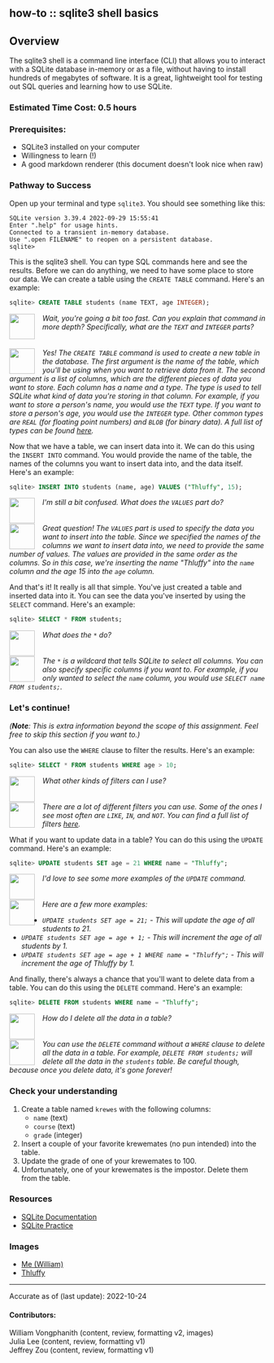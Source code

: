 how-to :: sqlite3 shell basics
---
## Overview
The sqlite3 shell is a command line interface (CLI) that allows you to interact with a SQLite database in-memory or as a file, without having to install hundreds of megabytes of software. It is a great, lightweight tool for testing out SQL queries and learning how to use SQLite.

### Estimated Time Cost: 0.5 hours

### Prerequisites:
* SQLite3 installed on your computer
* Willingness to learn (!)
* A good markdown renderer (this document doesn't look nice when raw)

### Pathway to Success
Open up your terminal and type `sqlite3`. You should see something like this:
```ansi
SQLite version 3.39.4 2022-09-29 15:55:41
Enter ".help" for usage hints.
Connected to a transient in-memory database.
Use ".open FILENAME" to reopen on a persistent database.
sqlite>
```

This is the sqlite3 shell. You can type SQL commands here and see the results. Before we can do anything, we need to have some place to store our data. We can create a table using the `CREATE TABLE` command. Here's an example:
```sql
sqlite> CREATE TABLE students (name TEXT, age INTEGER);
```

<div>
<img src="https://cdn.thdr.me/stuycs/me.png" width="50" height="50" style="margin-right: 15px" align="left">
<i>Wait, you're going a bit too fast. Can you explain that command in more depth? Specifically, what are the <code>TEXT</code> and <code>INTEGER</code> parts?</i>
</div>
<br>
<br>
<div>
<img src="https://cdn.thdr.me/stuycs/thluffy.png" width="50" height="50" style="margin-right: 15px" align="left">
<i>Yes! The <code>CREATE TABLE</code> command is used to create a new table in the database. The first argument is the name of the table, which you'll be using when you want to retrieve data from it. The second argument is a list of columns, which are the different pieces of data you want to store. Each column has a name and a type. The type is used to tell SQLite what kind of data you're storing in that column. For example, if you want to store a person's name, you would use the <code>TEXT</code> type. If you want to store a person's age, you would use the <code>INTEGER</code> type. Other common types are <code>REAL</code> (for floating point numbers) and <code>BLOB</code> (for binary data). A full list of types can be found <a href="https://www.sqlite.org/datatype3.html">here</a>.
</i>
</div>


Now that we have a table, we can insert data into it. We can do this using the `INSERT INTO` command. You would provide the name of the table, the names of the columns you want to insert data into, and the data itself. Here's an example:
```sql
sqlite> INSERT INTO students (name, age) VALUES ("Thluffy", 15);
```
<div>
<img src="https://cdn.thdr.me/stuycs/me.png" width="50" height="50" style="margin-right: 15px" align="left">
<i>I'm still a bit confused. What does the <code>VALUES</code> part do?</i>
</div>
<br>
<br>
<div>
<img src="https://cdn.thdr.me/stuycs/thluffy.png" width="50" height="50" style="margin-right: 15px" align="left">
<i>Great question! The <code>VALUES</code> part is used to specify the data you want to insert into the table. Since we specified the names of the columns we want to insert data into, we need to provide the same number of values. The values are provided in the same order as the columns. So in this case, we're inserting the name "Thluffy" into the <code>name</code> column and the age 15 into the <code>age</code> column.
</i>
</div>


And that's it! It really is all that simple. You've just created a table and inserted data into it. You can see the data you've inserted by using the `SELECT` command. Here's an example:
```sql
sqlite> SELECT * FROM students;
```

<div>
<img src="https://cdn.thdr.me/stuycs/me.png" width="50" height="50" style="margin-right: 15px" align="left">
<i>What does the <code>*</code> do?</i>
</div>
<br>
<br>
<div>
<img src="https://cdn.thdr.me/stuycs/thluffy.png" width="50" height="50" style="margin-right: 15px" align="left">
<i>The <code>*</code> is a wildcard that tells SQLite to select all columns. You can also specify specific columns if you want to. For example, if you only wanted to select the <code>name</code> column, you would use <code>SELECT name FROM students;</code>.
</i>
</div>

### Let's continue!
*(**Note**: This is extra information beyond the scope of this assignment. Feel free to skip this section if you want to.)*

You can also use the `WHERE` clause to filter the results. Here's an example:
```sql
sqlite> SELECT * FROM students WHERE age > 10;
```

<div>
<img src="https://cdn.thdr.me/stuycs/me.png" width="50" height="50" style="margin-right: 15px" align="left">
<i>What other kinds of filters can I use?</i>
</div>
<br>
<br>
<div>
<img src="https://cdn.thdr.me/stuycs/thluffy.png" width="50" height="50" style="margin-right: 15px" align="left">
<i>There are a lot of different filters you can use. Some of the ones I see most often are <code>LIKE</code>, <code>IN</code>, and <code>NOT</code>. You can find a full list of filters <a href="https://www.sqlite.org/lang_expr.html">here</a>.
</i>
</div>


What if you want to update data in a table? You can do this using the `UPDATE` command. Here's an example:
```sql
sqlite> UPDATE students SET age = 21 WHERE name = "Thluffy";
```

<div>
<img src="https://cdn.thdr.me/stuycs/me.png" width="50" height="50" style="margin-right: 15px" align="left">
<i>I'd love to see some more examples of the <code>UPDATE</code> command.</i>
</div>
<br>
<br>
<div>
<img src="https://cdn.thdr.me/stuycs/thluffy.png" width="50" height="50" style="margin-right: 15px" align="left">
<i>Here are a few more examples:
<ul>
<li><code>UPDATE students SET age = 21;</code> - This will update the age of all students to 21.</li>
<li><code>UPDATE students SET age = age + 1;</code> - This will increment the age of all students by 1.</li>
<li><code>UPDATE students SET age = age + 1 WHERE name = "Thluffy";</code> - This will increment the age of Thluffy by 1.</li>
</ul>
</i>
</div>


And finally, there's always a chance that you'll want to delete data from a table. You can do this using the `DELETE` command. Here's an example:
```sql
sqlite> DELETE FROM students WHERE name = "Thluffy";
```

<div>
<img src="https://cdn.thdr.me/stuycs/me.png" width="50" height="50" style="margin-right: 15px" align="left">
<i>How do I delete all the data in a table?</i>
</div>
<br>
<br>
<div>
<img src="https://cdn.thdr.me/stuycs/thluffy.png" width="50" height="50" style="margin-right: 15px" align="left">
<i>You can use the <code>DELETE</code> command without a <code>WHERE</code> clause to delete all the data in a table. For example, <code>DELETE FROM students;</code> will delete all the data in the <code>students</code> table. Be careful though, because once you delete data, it's gone forever!
</i>
</div>
    
### Check your understanding
1. Create a table named `krewes` with the following columns:
    - `name` (text)
    - `course` (text)
    - `grade` (integer)
2. Insert a couple of your favorite krewemates (no pun intended) into the table.
3. Update the grade of one of your krewemates to 100.
4. Unfortunately, one of your krewemates is the impostor. Delete them from the table.

### Resources
- [SQLite Documentation](https://www.sqlite.org/docs.html)
- [SQLite Practice](https://sqliteonline.com/)

### Images
- [Me (William)](https://cdn.thdr.me/stuycs/me.png)
- [Thluffy](https://cdn.thdr.me/stuycs/thluffy.png)

---

Accurate as of (last update): 2022-10-24

#### Contributors:  
William Vongphanith (content, review, formatting v2, images)   
Julia Lee (content, review, formatting v1)  
Jeffrey Zou (content, review, formatting v1) 
